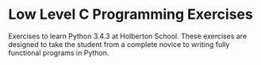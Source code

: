 # **Low Level C Programming Exercises**

Exercises to learn Python 3.4.3 at Holberton School. These exercises are designed to take the student from a complete novice to writing fully functional programs in Python.